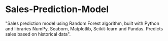# Sales-Prediction-Model
"Sales prediction model using Random Forest algorithm, built with Python and libraries NumPy, Seaborn, Matplotlib, Scikit-learn and Pandas. Predicts sales based on historical data".
